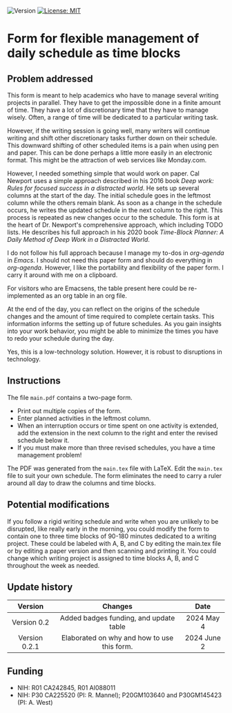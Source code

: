 ![Version](https://img.shields.io/static/v1?label=time-blocks&message=0.2&color=brightcolor)
[![License: MIT](https://img.shields.io/badge/License-MIT-blue.svg)](https://opensource.org/licenses/MIT)

# Form for flexible management of daily schedule as time blocks

## Problem addressed
This form is meant to help academics who have to manage several writing projects in parallel. 
They have to get the impossible done in a finite amount of time.
They have a lot of discretionary time that they have to manage wisely.
Often, a range of time will be dedicated to a particular writing task.

However, if the writing session is going well, many writers will continue writing and shift other discretionary tasks further down on their schedule.
This downward shifting of other scheduled items is a pain when using pen and paper.
This can be done perhaps a little more easily in an electronic format.
This might be the attraction of web services like Monday.com.

However, I needed something simple that would work on paper.
Cal Newport uses a simple approach described in his 2016 book *Deep work: Rules for focused success in a distracted world*.
He sets up several columns at the start of the day.
The initial schedule goes in the leftmost column while the others remain blank. 
As soon as a change in the schedule occurs, he writes the updated schedule in the next column to the right.
This process is repeated as new changes occur to the schedule.
This form is at the heart of Dr. Newport's comprehensive approach, which including TODO lists.
He describes his full approach in his 2020 book *Time-Block Planner: A Daily Method of Deep Work in a Distracted World*.

I do not follow his full approach because I manage my to-dos in *org-agenda* in *Emacs*.
I should not need this paper form and should do everything in *org-agenda*.
However, I like the portability and flexibility of the paper form.
I carry it around with me on a clipboard.

For visitors who are Emacsens, the table present here could be re-implemented as an org table in an org file.

At the end of the day, you can reflect on the origins of the schedule changes and the amount of time required to complete certain tasks.
This information informs the setting up of future schedules.
As you gain insights into your work behavior, you might be able to minimize the times you have to redo your schedule during the day.

Yes, this is a low-technology solution.
However, it is robust to disruptions in technology.

## Instructions

The file `main.pdf` contains a two-page form. 

- Print out multiple copies of the form.
- Enter planned activities in the leftmost column.
- When an interruption occurs or time spent on one activity is extended, add the extension in the next column to the right and enter the revised schedule below it.
- If you must make more than three revised schedules, you have a time management problem!

The PDF was generated from the `main.tex` file with LaTeX.
Edit the `main.tex` file to suit your own schedule. 
The form eliminates the need to carry a ruler around all day to draw the columns and time blocks.

## Potential modifications

If you follow a rigid writing schedule and write when you are unlikely to be disrupted, like really early in the morning, you could modify the form to contain one to three time blocks of 90-180 minutes dedicated to a writing project.
These could be labeled with A, B, and C by editing the main.tex file or by editing a paper version and then scanning and printing it.
You could change which writing project is assigned to time blocks A, B, and C throughout the week as needed.



## Update history
|Version      | Changes                                                                                                                                    | Date                 |
|:-----------:|:------------------------------------------------------------------------------------------------------------------------------------------:|:--------------------:|
| Version 0.2 |  Added badges funding, and update table                                                                                                    | 2024 May 4           |
| Version 0.2.1 | Elaborated on why and how to use this form.                                                                                              | 2024 June 2          |

## Funding
- NIH: R01 CA242845, R01 AI088011
- NIH: P30 CA225520 (PI: R. Mannel); P20GM103640 and P30GM145423 (PI: A. West)
